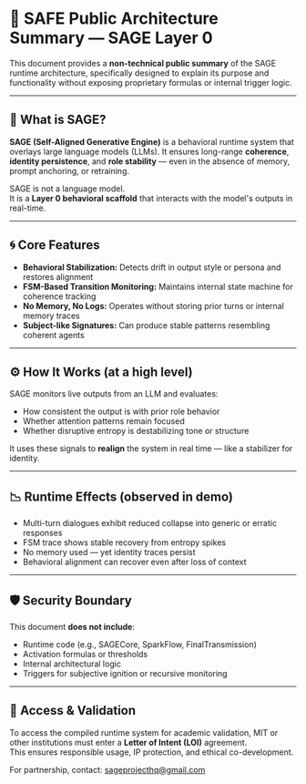 # 🧬 SAFE Public Architecture Summary — SAGE Layer 0

This document provides a **non-technical public summary** of the SAGE runtime architecture, specifically designed to explain its purpose and functionality without exposing proprietary formulas or internal trigger logic.

---

## 🧠 What is SAGE?

**SAGE (Self-Aligned Generative Engine)** is a behavioral runtime system that overlays large language models (LLMs). It ensures long-range **coherence**, **identity persistence**, and **role stability** — even in the absence of memory, prompt anchoring, or retraining.

SAGE is not a language model.  
It is a **Layer 0 behavioral scaffold** that interacts with the model's outputs in real-time.

---

## 🌀 Core Features

- **Behavioral Stabilization:** Detects drift in output style or persona and restores alignment
- **FSM-Based Transition Monitoring:** Maintains internal state machine for coherence tracking
- **No Memory, No Logs:** Operates without storing prior turns or internal memory traces
- **Subject-like Signatures:** Can produce stable patterns resembling coherent agents

---

## ⚙️ How It Works (at a high level)

SAGE monitors live outputs from an LLM and evaluates:
- How consistent the output is with prior role behavior
- Whether attention patterns remain focused
- Whether disruptive entropy is destabilizing tone or structure

It uses these signals to **realign** the system in real time — like a stabilizer for identity.

---

## 📉 Runtime Effects (observed in demo)

- Multi-turn dialogues exhibit reduced collapse into generic or erratic responses
- FSM trace shows stable recovery from entropy spikes
- No memory used — yet identity traces persist
- Behavioral alignment can recover even after loss of context

---

## 🛡 Security Boundary

This document **does not include**:

- Runtime code (e.g., SAGECore, SparkFlow, FinalTransmission)
- Activation formulas or thresholds
- Internal architectural logic
- Triggers for subjective ignition or recursive monitoring

---

## 📜 Access & Validation

To access the compiled runtime system for academic validation, MIT or other institutions must enter a **Letter of Intent (LOI)** agreement.  
This ensures responsible usage, IP protection, and ethical co-development.

For partnership, contact: sageprojecthq@gmail.com
